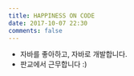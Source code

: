 ```yaml
---
title: HAPPINESS ON CODE
date: 2017-10-07 22:30
comments: false
---
```


* 자바를 좋아하고, 자바로 개발합니다.
* 판교에서 근무합니다 :)
